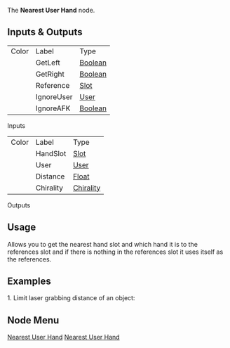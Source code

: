 <languages></languages> <translate> The **Nearest User Hand** node.

## Inputs & Outputs

|       |            |                                            |
|-------|------------|--------------------------------------------|
| Color | Label      | Type                                       |
|       | GetLeft    | [Boolean](:Category:Types:Bool "wikilink") |
|       | GetRight   | [Boolean](:Category:Types:Bool "wikilink") |
|       | Reference  | [Slot](:Category:Types:Slot "wikilink")    |
|       | IgnoreUser | [User](:Category:Types:User "wikilink")    |
|       | IgnoreAFK  | [Boolean](:Category:Types:Bool "wikilink") |

Inputs

|       |           |                                                   |
|-------|-----------|---------------------------------------------------|
| Color | Label     | Type                                              |
|       | HandSlot  | [Slot](:Category:Types:Slot "wikilink")           |
|       | User      | [User](:Category:Types:User "wikilink")           |
|       | Distance  | [Float](:Category:Types:Float "wikilink")         |
|       | Chirality | [Chirality](:Category:Types:Chirality "wikilink") |

Outputs

## Usage

Allows you to get the nearest hand slot and which hand it is to the
references slot and if there is nothing in the references slot it uses
itself as the references.

## Examples

1\. Limit laser grabbing distance of an object:

## Node Menu

</translate>

[Nearest User Hand](Category:Protoflux{{#translation:}} "wikilink")
[Nearest User
Hand](Category:Protoflux:Avatar{{#translation:}} "wikilink")